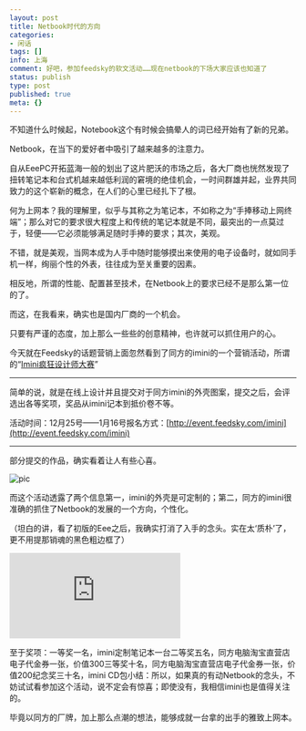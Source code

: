 ```yaml
---
layout: post
title: Netbook时代的方向
categories:
- 闲话
tags: []
info: 上海
comment: 好吧，参加feedsky的软文活动……现在netbook的下场大家应该也知道了
status: publish
type: post
published: true
meta: {}
---
```


不知道什么时候起，Notebook这个有时候会搞晕人的词已经开始有了新的兄弟。

Netbook，在当下的爱好者中吸引了越来越多的注意力。

自从EeePC开拓蓝海一般的划出了这片肥沃的市场之后，各大厂商也恍然发现了扭转笔记本和台式机越来越低利润的窘境的绝佳机会，一时间群雄并起，业界共同致力的这个崭新的概念，在人们的心里已经扎下了根。

何为上网本？我的理解里，似乎与其称之为笔记本，不如称之为“手捧移动上网终端”；那么对它的要求很大程度上和传统的笔记本就是不同，最突出的一点莫过于，轻便——它必须能够满足随时手捧的要求；其次，美观。

不错，就是美观，当网本成为人手中随时能够摸出来使用的电子设备时，就如同手机一样，绚丽个性的外表，往往成为至关重要的因素。

相反地，所谓的性能、配置甚至技术，在Netbook上的要求已经不是那么第一位的了。

而这，在我看来，确实也是国内厂商的一个机会。

只要有严谨的态度，加上那么一些些的创意精神，也许就可以抓住用户的心。

今天就在Feedsky的话题营销上面忽然看到了同方的imini的一个营销活动，所谓的“[Imini疯狂设计师大赛](http://review.feedsky.com/review/feedsky/shinemoon/%7E/txt/191/r.html)”

----


简单的说，就是在线上设计并且提交对于同方imini的外壳图案，提交之后，会评选出各等奖项，奖品从imini记本到抵价卷不等。

活动时间：12月25号——1月16号报名方式：[http://event.feedsky.com/imini](http://event.feedsky.com/imini)

----
部分提交的作品，确实看着让人有些心喜。

![pic](http://event.feedsky.com/imini/cache/8/img_838.200x124.gif)

而这个活动透露了两个信息第一，imini的外壳是可定制的；第二，同方的imini很准确的抓住了Netbook的发展的一个方向，个性化。

（坦白的讲，看了初版的Eee之后，我确实打消了入手的念头。实在太‘质朴’了，更不用提那销魂的黑色粗边框了）

![pic](http://event.feedsky.com/imini/showimini.php?id=827&amp;w=200&amp;h=124)

至于奖项：一等奖一名，imini定制笔记本一台二等奖五名，同方电脑淘宝直营店电子代金券一张，价值300三等奖十名，同方电脑淘宝直营店电子代金券一张，价值200纪念奖三十名，imini CD包小结：所以，如果真的有动Netbook的念头，不妨试试看参加这个活动，说不定会有惊喜；即使没有，我相信imini也是值得关注的。

毕竟以同方的厂牌，加上那么点潮的想法，能够成就一台拿的出手的雅致上网本。

